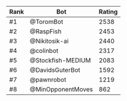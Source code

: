 Rank|Bot|Rating
---|---|---
#1|@ToromBot|2538
#2|@RaspFish|2453
#3|@Nikitosik-ai|2440
#4|@colinbot|2317
#5|@Stockfish-MEDIUM|2083
#6|@DavidsGuterBot|1592
#7|@pawnrobot|1219
#8|@MinOpponentMoves|862
